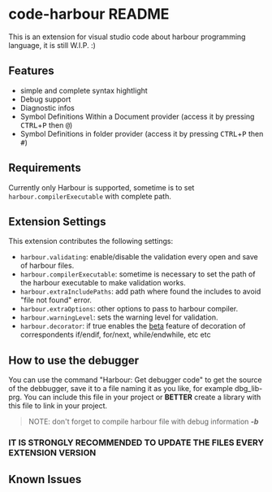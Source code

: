 # code-harbour README

This is an extension for visual studio code about harbour programming language, it is still W.I.P. :)

## Features

- simple and complete syntax hightlight
- Debug support
- Diagnostic infos
- Symbol Definitions Within a Document provider (access it by pressing <kbd>CTRL</kbd>+<kbd>P</kbd> then <kbd>@</kbd>)
- Symbol Definitions in folder provider (access it by pressing <kbd>CTRL</kbd>+<kbd>P</kbd> then <kbd>#</kbd>)

## Requirements

Currently only Harbour is supported, sometime is to set `harbour.compilerExecutable` with complete path.

## Extension Settings
This extension contributes the following settings:

* `harbour.validating`: enable/disable the validation every open and save of harbour files.
* `harbour.compilerExecutable`: sometime is necessary to set the path of the harbour executable to make validation works.
* `harbour.extraIncludePaths`: add path where found the includes to avoid "file not found" error.
* `harbour.extraOptions`: other options to pass to harbour compiler.
* `harbour.warningLevel`: sets the warning level for validation.
* `harbour.decorator`: if true enables the <u>beta</u> feature of decoration of correspondents if/endif, for/next, while/endwhile, etc etc

## How to use the debugger<a name="DEBUG"></a>
You can use the command "Harbour: Get debugger code" to get the source of the debbugger, save it to a file naming it as you like, for example dbg_lib-prg. You can include this file in your project or **BETTER** create a library with this file to link in your project.

> NOTE: don't forget to compile harbour file with debug information ***-b***

### **IT IS STRONGLY RECOMMENDED TO UPDATE THE FILES EVERY EXTENSION VERSION**

## Known Issues

